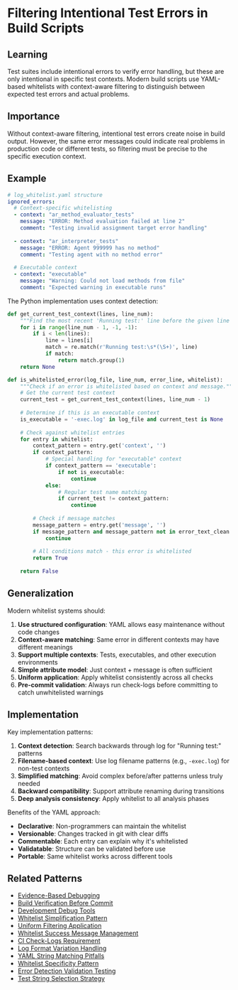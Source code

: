 # Filtering Intentional Test Errors in Build Scripts

## Learning
Test suites include intentional errors to verify error handling, but these are only intentional in specific test contexts. Modern build scripts use YAML-based whitelists with context-aware filtering to distinguish between expected test errors and actual problems.

## Importance
Without context-aware filtering, intentional test errors create noise in build output. However, the same error messages could indicate real problems in production code or different tests, so filtering must be precise to the specific execution context.

## Example
```yaml
# log_whitelist.yaml structure
ignored_errors:
  # Context-specific whitelisting
  - context: "ar_method_evaluator_tests"
    message: "ERROR: Method evaluation failed at line 2"
    comment: "Testing invalid assignment target error handling"
    
  - context: "ar_interpreter_tests"
    message: "ERROR: Agent 999999 has no method"
    comment: "Testing agent with no method error"
    
  # Executable context
  - context: "executable"
    message: "Warning: Could not load methods from file"
    comment: "Expected warning in executable runs"
```

The Python implementation uses context detection:
```python
def get_current_test_context(lines, line_num):
    """Find the most recent 'Running test:' line before the given line number."""
    for i in range(line_num - 1, -1, -1):
        if i < len(lines):
            line = lines[i]
            match = re.match(r'Running test:\s*(\S+)', line)
            if match:
                return match.group(1)
    return None

def is_whitelisted_error(log_file, line_num, error_line, whitelist):
    """Check if an error is whitelisted based on context and message."""
    # Get the current test context
    current_test = get_current_test_context(lines, line_num - 1)
    
    # Determine if this is an executable context
    is_executable = '-exec.log' in log_file and current_test is None
    
    # Check against whitelist entries
    for entry in whitelist:
        context_pattern = entry.get('context', '')
        if context_pattern:
            # Special handling for "executable" context
            if context_pattern == 'executable':
                if not is_executable:
                    continue
            else:
                # Regular test name matching
                if current_test != context_pattern:
                    continue
        
        # Check if message matches
        message_pattern = entry.get('message', '')
        if message_pattern and message_pattern not in error_text_clean:
            continue
            
        # All conditions match - this error is whitelisted
        return True
    
    return False
```

## Generalization
Modern whitelist systems should:

1. **Use structured configuration**: YAML allows easy maintenance without code changes
2. **Context-aware matching**: Same error in different contexts may have different meanings
3. **Support multiple contexts**: Tests, executables, and other execution environments
4. **Simple attribute model**: Just context + message is often sufficient
5. **Uniform application**: Apply whitelist consistently across all checks
6. **Pre-commit validation**: Always run check-logs before committing to catch unwhitelisted warnings

## Implementation
Key implementation patterns:

1. **Context detection**: Search backwards through log for "Running test:" patterns
2. **Filename-based context**: Use log filename patterns (e.g., `-exec.log`) for non-test contexts
3. **Simplified matching**: Avoid complex before/after patterns unless truly needed
4. **Backward compatibility**: Support attribute renaming during transitions
5. **Deep analysis consistency**: Apply whitelist to all analysis phases

Benefits of the YAML approach:
- **Declarative**: Non-programmers can maintain the whitelist
- **Versionable**: Changes tracked in git with clear diffs
- **Commentable**: Each entry can explain why it's whitelisted
- **Validatable**: Structure can be validated before use
- **Portable**: Same whitelist works across different tools

## Related Patterns
- [Evidence-Based Debugging](evidence-based-debugging.md)
- [Build Verification Before Commit](build-verification-before-commit.md)
- [Development Debug Tools](development-debug-tools.md)
- [Whitelist Simplification Pattern](whitelist-simplification-pattern.md)
- [Uniform Filtering Application](uniform-filtering-application.md)
- [Whitelist Success Message Management](whitelist-success-message-management.md)
- [CI Check-Logs Requirement](ci-check-logs-requirement.md)
- [Log Format Variation Handling](log-format-variation-handling.md)
- [YAML String Matching Pitfalls](yaml-string-matching-pitfalls.md)
- [Whitelist Specificity Pattern](whitelist-specificity-pattern.md)
- [Error Detection Validation Testing](error-detection-validation-testing.md)
- [Test String Selection Strategy](test-string-selection-strategy.md)